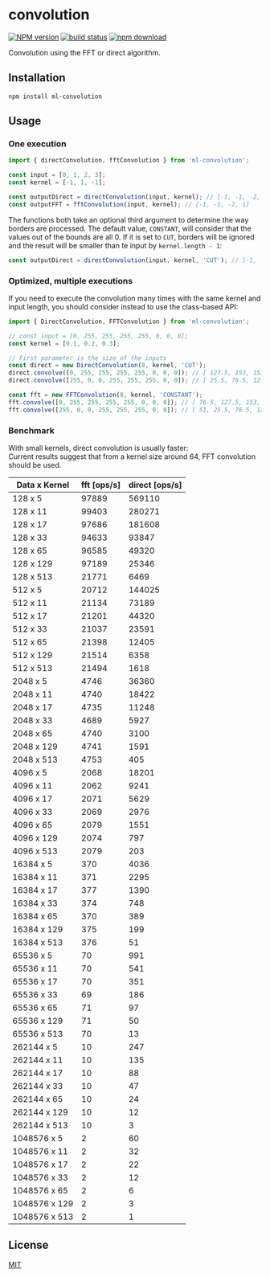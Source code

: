 # convolution

[![NPM version][npm-image]][npm-url]
[![build status][travis-image]][travis-url]
[![npm download][download-image]][download-url]

Convolution using the FFT or direct algorithm.

## Installation

```console
npm install ml-convolution
```

## Usage

### One execution

```js
import { directConvolution, fftConvolution } from 'ml-convolution';

const input = [0, 1, 2, 3];
const kernel = [-1, 1, -1];

const outputDirect = directConvolution(input, kernel); // [-1, -1, -2, 1]
const outputFFT = fftConvolution(input, kernel); // [-1, -1, -2, 1]
```

The functions both take an optional third argument to determine the way borders
are processed. The default value, `CONSTANT`, will consider that the values out
of the bounds are all 0. If it is set to `CUT`, borders will be ignored and the
result will be smaller than te input by `kernel.length - 1`:

```js
const outputDirect = directConvolution(input, kernel, 'CUT'); // [-1, -2]
```

### Optimized, multiple executions

If you need to execute the convolution many times with the same kernel and input
length, you should consider instead to use the class-based API:

```js
import { DirectConvolution, FFTConvolution } from 'ml-convolution';

// const input = [0, 255, 255, 255, 255, 0, 0, 0];
const kernel = [0.1, 0.2, 0.3];

// First parameter is the size of the inputs
const direct = new DirectConvolution(8, kernel, 'CUT');
direct.convolve([0, 255, 255, 255, 255, 0, 0, 0]); // [ 127.5, 153, 153, 76.5, 25.5, 0 ]
direct.convolve([255, 0, 0, 255, 255, 255, 0, 0]); // [ 25.5, 76.5, 127.5, 153, 76.5, 25.5 ]

const fft = new FFTConvolution(8, kernel, 'CONSTANT');
fft.convolve([0, 255, 255, 255, 255, 0, 0, 0]); // [ 76.5, 127.5, 153, 153, 76.5, 25.5, 0, 0 ]
fft.convolve([255, 0, 0, 255, 255, 255, 0, 0]); // [ 51, 25.5, 76.5, 127.5, 153, 76.5, 25.5, 0 ]
```

### Benchmark

With small kernels, direct convolution is usually faster:  
Current results suggest that from a kernel size around 64, FFT convolution should be used.

| Data x Kernel | fft [ops/s] | direct [ops/s] |
| ------------- | ----------- | -------------- |
| 128 x 5       | 97889       | 569110         |
| 128 x 11      | 99403       | 280271         |
| 128 x 17      | 97686       | 181608         |
| 128 x 33      | 94633       | 93847          |
| 128 x 65      | 96585       | 49320          |
| 128 x 129     | 97189       | 25346          |
| 128 x 513     | 21771       | 6469           |
| 512 x 5       | 20712       | 144025         |
| 512 x 11      | 21134       | 73189          |
| 512 x 17      | 21201       | 44320          |
| 512 x 33      | 21037       | 23591          |
| 512 x 65      | 21398       | 12405          |
| 512 x 129     | 21514       | 6358           |
| 512 x 513     | 21494       | 1618           |
| 2048 x 5      | 4746        | 36360          |
| 2048 x 11     | 4740        | 18422          |
| 2048 x 17     | 4735        | 11248          |
| 2048 x 33     | 4689        | 5927           |
| 2048 x 65     | 4740        | 3100           |
| 2048 x 129    | 4741        | 1591           |
| 2048 x 513    | 4753        | 405            |
| 4096 x 5      | 2068        | 18201          |
| 4096 x 11     | 2062        | 9241           |
| 4096 x 17     | 2071        | 5629           |
| 4096 x 33     | 2069        | 2976           |
| 4096 x 65     | 2079        | 1551           |
| 4096 x 129    | 2074        | 797            |
| 4096 x 513    | 2079        | 203            |
| 16384 x 5     | 370         | 4036           |
| 16384 x 11    | 371         | 2295           |
| 16384 x 17    | 377         | 1390           |
| 16384 x 33    | 374         | 748            |
| 16384 x 65    | 370         | 389            |
| 16384 x 129   | 375         | 199            |
| 16384 x 513   | 376         | 51             |
| 65536 x 5     | 70          | 991            |
| 65536 x 11    | 70          | 541            |
| 65536 x 17    | 70          | 351            |
| 65536 x 33    | 69          | 186            |
| 65536 x 65    | 71          | 97             |
| 65536 x 129   | 71          | 50             |
| 65536 x 513   | 70          | 13             |
| 262144 x 5    | 10          | 247            |
| 262144 x 11   | 10          | 135            |
| 262144 x 17   | 10          | 88             |
| 262144 x 33   | 10          | 47             |
| 262144 x 65   | 10          | 24             |
| 262144 x 129  | 10          | 12             |
| 262144 x 513  | 10          | 3              |
| 1048576 x 5   | 2           | 60             |
| 1048576 x 11  | 2           | 32             |
| 1048576 x 17  | 2           | 22             |
| 1048576 x 33  | 2           | 12             |
| 1048576 x 65  | 2           | 6              |
| 1048576 x 129 | 2           | 3              |
| 1048576 x 513 | 2           | 1              |

## License

[MIT](./LICENSE)

[npm-image]: https://img.shields.io/npm/v/ml-convolution.svg?style=flat-square
[npm-url]: https://npmjs.org/package/ml-convolution
[travis-image]: https://img.shields.io/travis/mljs/convolution/master.svg?style=flat-square
[travis-url]: https://travis-ci.org/mljs/convolution
[download-image]: https://img.shields.io/npm/dm/ml-convolution.svg?style=flat-square
[download-url]: https://npmjs.org/package/ml-convolution
